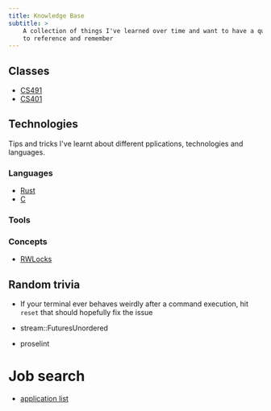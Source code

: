 ```yaml
---
title: Knowledge Base
subtitle: >
    A collection of things I've learned over time and want to have a quick way
    to reference and remember
---
```


## Classes

- [CS491](classes/cs491)
- [CS401](classes/CS401)

## Technologies

Tips and tricks I've learnt about different pplications, technologies and
languages.


### Languages

- [Rust](technologies/languages/rust)
- [C](technologies/languages/c)

### Tools

### Concepts

- [RWLocks](technologies/concepts/rwlocks)


## Random trivia

* If your terminal ever behaves weirdly after a command execution, hit `reset`
  that should hopefully fix the issue

* stream::FuturesUnordered
* proselint

# Job search

- [application list](application-list)
